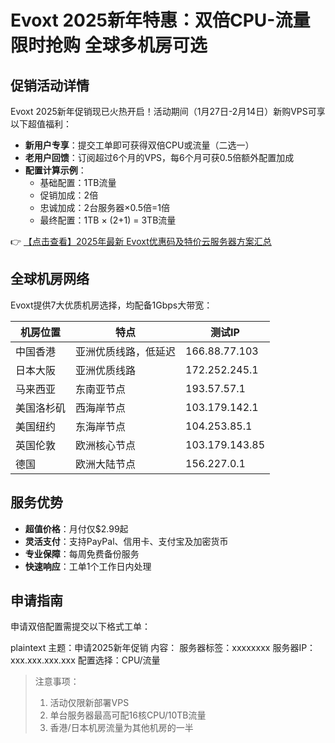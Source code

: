 # Evoxt 2025新年特惠：双倍CPU-流量限时抢购 全球多机房可选

## 促销活动详情

Evoxt 2025新年促销现已火热开启！活动期间（1月27日-2月14日）新购VPS可享以下超值福利：

- **新用户专享**：提交工单即可获得双倍CPU或流量（二选一）
- **老用户回馈**：订阅超过6个月的VPS，每6个月可获0.5倍额外配置加成
- **配置计算示例**：
  - 基础配置：1TB流量
  - 促销加成：2倍
  - 忠诚加成：2台服务器×0.5倍=1倍
  - 最终配置：1TB × (2+1) = 3TB流量

👉 [【点击查看】2025年最新 Evoxt优惠码及特价云服务器方案汇总](https://bit.ly/evoxt)

## 全球机房网络

Evoxt提供7大优质机房选择，均配备1Gbps大带宽：

| 机房位置   | 特点                  | 测试IP         |
|------------|-----------------------|----------------|
| 中国香港   | 亚洲优质线路，低延迟  | 166.88.77.103  |
| 日本大阪   | 亚洲优质线路          | 172.252.245.1  |
| 马来西亚   | 东南亚节点            | 193.57.57.1    |
| 美国洛杉矶 | 西海岸节点            | 103.179.142.1  |
| 美国纽约   | 东海岸节点            | 104.253.85.1   |
| 英国伦敦   | 欧洲核心节点          | 103.179.143.85 |
| 德国       | 欧洲大陆节点          | 156.227.0.1    |

## 服务优势

- **超值价格**：月付仅$2.99起
- **灵活支付**：支持PayPal、信用卡、支付宝及加密货币
- **专业保障**：每周免费备份服务
- **快速响应**：工单1个工作日内处理

## 申请指南

申请双倍配置需提交以下格式工单：

plaintext
主题：申请2025新年促销
内容：
服务器标签：xxxxxxxx
服务器IP：xxx.xxx.xxx.xxx
配置选择：CPU/流量

> 注意事项：
> 1. 活动仅限新部署VPS
> 2. 单台服务器最高可配16核CPU/10TB流量
> 3. 香港/日本机房流量为其他机房的一半